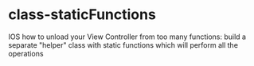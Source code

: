# class-staticFunctions
IOS how to unload your View Controller from too many functions: build a separate "helper" class with static functions which will perform all the operations
